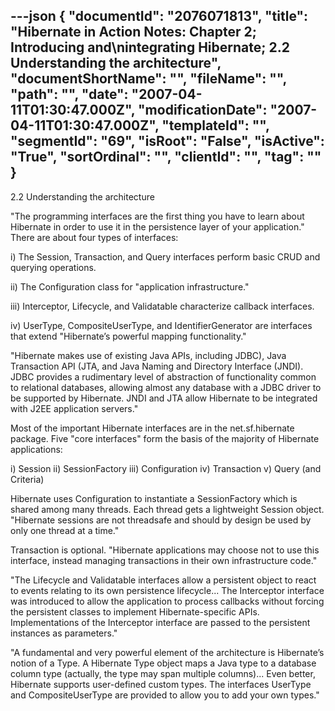 ---json
{
  "documentId": "2076071813",
  "title": "Hibernate in Action Notes: Chapter 2; Introducing and\nintegrating Hibernate; 2.2 Understanding the architecture",
  "documentShortName": "",
  "fileName": "",
  "path": "",
  "date": "2007-04-11T01:30:47.000Z",
  "modificationDate": "2007-04-11T01:30:47.000Z",
  "templateId": "",
  "segmentId": "69",
  "isRoot": "False",
  "isActive": "True",
  "sortOrdinal": "",
  "clientId": "",
  "tag": ""
}
---

2.2 Understanding the architecture

&quot;The programming interfaces are the first thing you have to learn about Hibernate in order to use it in the persistence layer of your application.&quot; There are about four types of interfaces:

i) The Session, Transaction, and Query interfaces perform basic CRUD and querying operations.

ii) The Configuration class for &quot;application infrastructure.&quot;

iii) Interceptor, Lifecycle, and Validatable characterize callback interfaces.

iv) UserType, CompositeUserType, and IdentifierGenerator are interfaces that extend &quot;Hibernate’s powerful mapping functionality.&quot;

&quot;Hibernate makes use of existing Java APIs, including JDBC), Java Transaction API (JTA, and Java Naming and Directory Interface (JNDI). JDBC provides a rudimentary level of abstraction of functionality common to relational databases, allowing almost any database with a JDBC driver to be supported by Hibernate. JNDI and JTA allow Hibernate to be integrated with J2EE application servers.&quot;

Most of the important Hibernate interfaces are in the net.sf.hibernate package. Five &quot;core interfaces&quot; form the basis of the majority of Hibernate applications:

i) Session
ii) SessionFactory
iii) Configuration
iv) Transaction
v) Query (and Criteria)

Hibernate uses Configuration to instantiate a SessionFactory which is shared among many threads. Each thread gets a lightweight Session object. &quot;Hibernate sessions are not threadsafe and should by design be used by only one thread at a time.&quot;

Transaction is optional. &quot;Hibernate applications may choose not to use this interface, instead managing transactions in their own infrastructure code.&quot;

&quot;The Lifecycle and Validatable interfaces allow a persistent object to react to events relating to its own persistence lifecycle... The Interceptor interface was introduced to allow the application to process
callbacks without forcing the persistent classes to implement Hibernate-specific APIs. Implementations of the Interceptor interface are passed to the persistent instances as parameters.&quot;

&quot;A fundamental and very powerful element of the architecture is Hibernate’s notion of a Type. A Hibernate Type object maps a Java type to a database column type (actually, the type may span multiple columns)... Even better, Hibernate supports user-defined custom types. The interfaces UserType and CompositeUserType are provided to allow you to add your own types.&quot;
